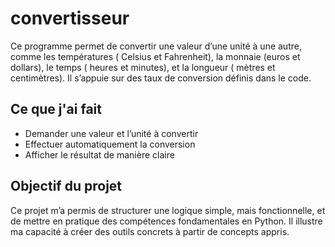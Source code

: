 # convertisseur
Ce programme permet de convertir une valeur d’une unité à une autre, comme les températures ( Celsius et Fahrenheit), la monnaie (euros et dollars), le temps ( heures et minutes), et la longueur ( mètres et centimètres). Il s’appuie sur des taux de conversion définis dans le code.

## Ce que j'ai fait

- Demander une valeur et l’unité à convertir
- Effectuer automatiquement la conversion
- Afficher le résultat de manière claire

## Objectif du projet

Ce projet m’a permis de structurer une logique simple, mais fonctionnelle, et de mettre en pratique des compétences fondamentales en Python. Il illustre ma capacité à créer des outils concrets à partir de concepts appris.
